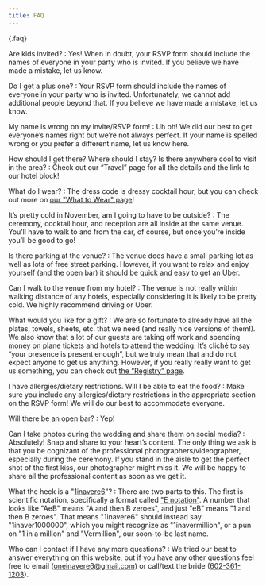 ```yaml
---
title: FAQ
---
```


{.faq}

Are kids invited?
: Yes! When in doubt, your RSVP form should include the names of everyone in your party who is invited. If you believe we have made a mistake, let us know.

Do I get a plus one?
: Your RSVP form should include the names of everyone in your party who is invited. Unfortunately, we cannot add additional people beyond that. If you believe we have made a mistake, let us know.

My name is wrong on my invite/RSVP form!
: Uh oh! We did our best to get everyone’s names right but we’re not always perfect. If your name is spelled wrong or you prefer a different name, let us know here.

How should I get there? Where should I stay? Is there anywhere cool to visit in the area?
: Check out our “Travel” page for all the details and the link to our hotel block!

What do I wear?
: The dress code is dressy cocktail hour, but you can check out more on [our "What to Wear" page](/what2wear)!

It’s pretty cold in November, am I going to have to be outside?
: The ceremony, cocktail hour, and reception are all inside at the same venue. You’ll have to walk to and from the car, of course, but once you’re inside you’ll be good to go!

Is there parking at the venue?
: The venue does have a small parking lot as well as lots of free street parking. However, if you want to relax and enjoy yourself (and the open bar) it should be quick and easy to get an Uber.

Can I walk to the venue from my hotel?
: The venue is not really within walking distance of any hotels, especially considering it is likely to be pretty cold. We highly recommend driving or Uber.

What would you like for a gift?
: We are so fortunate to already have all the plates, towels, sheets, etc. that we need (and really nice versions of them!). We also know that a lot of our guests are taking off work and spending money on plane tickets and hotels to attend the wedding. It’s cliché to say “your presence is present enough”, but we truly mean that and do not expect anyone to get us anything. However, if you really really want to get us something, you can check out [the “Registry” page](/registry).

I have allergies/dietary restrictions. Will I be able to eat the food?
: Make sure you include any allergies/dietary restrictions in the appropriate section on the RSVP form! We will do our best to accommodate everyone.

Will there be an open bar?
: Yep!

Can I take photos during the wedding and share them on social media?
: Absolutely! Snap and share to your heart’s content. The only thing we ask is that you be cognizant of the professional photographers/videographer, especially during the ceremony. If you stand in the aisle to get the perfect shot of the first kiss, our photographer might miss it. We will be happy to share all the professional content as soon as we get it.

What the heck is a "[1inavere6](/)"?
: There are two parts to this. The first is scientific notation, specifically a format called ["E notation"](https://en.wikipedia.org/wiki/Scientific_notation#E_notation). A number that looks like "AeB" means "A and then B zeroes", and just "eB" means "1 and then B zeroes". That means "1inavere6" should instead say "1inaver1000000", which you might recognize as "1inavermillion", or a pun on "1 in a million" and "Vermillion", our soon-to-be last name.

Who can I contact if I have any more questions?
: We tried our best to answer everything on this website, but if you have any other questions feel free to email ([oneinavere6@gmail.com](mailto:oneinavere6@gmail.com)) or call/text the bride ([602-361-1203](tel:6023611203)).
